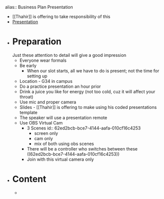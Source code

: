 alias:: Business Plan Presentation

- [[Thahir]] is offering to take responsibility of this
- [Presentation](https://docs.google.com/presentation/d/1VMqi_9ZZxOTlFxq_tE4XXFMwPwxKEc8J/)
- # Preparation
  Just these attention to detail will give a good impression
	- Everyone wear formals
	- Be early
		- When our slot starts, all we have to do is present; not the time for setting up
	- Location - G34 in campus
	- Do a practice presentation an hour prior
	- Drink a juice you like for energy (not too cold, cuz it will affect your throat)
	- Use mic and proper camera
	- Slides - [[Thahir]] is offering to make using his coded presentations template
	- The speaker will use a presentation remote
	- Use OBS Virtual Cam
		- 3 Scenes
		  id:: 62ed2bcb-bce7-4144-aafa-010cf16c4253
			- screen only
			- cam only
			- mix of both using obs scenes
		- There will be a controller who switches between these ((62ed2bcb-bce7-4144-aafa-010cf16c4253))
		- Join with this virtual camera only
- # Content
	-